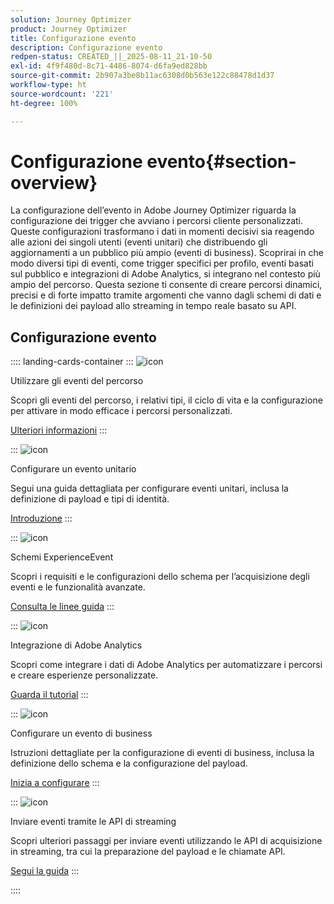 ```yaml
---
solution: Journey Optimizer
product: Journey Optimizer
title: Configurazione evento
description: Configurazione evento
redpen-status: CREATED_||_2025-08-11_21-10-50
exl-id: 4f9f480d-8c71-4486-8074-d6fa9ed828bb
source-git-commit: 2b907a3be8b11ac6308d0b563e122c88478d1d37
workflow-type: ht
source-wordcount: '221'
ht-degree: 100%

---
```


# Configurazione evento{#section-overview}

La configurazione dell’evento in Adobe Journey Optimizer riguarda la configurazione dei trigger che avviano i percorsi cliente personalizzati. Queste configurazioni trasformano i dati in momenti decisivi sia reagendo alle azioni dei singoli utenti (eventi unitari) che distribuendo gli aggiornamenti a un pubblico più ampio (eventi di business). Scoprirai in che modo diversi tipi di eventi, come trigger specifici per profilo, eventi basati sul pubblico e integrazioni di Adobe Analytics, si integrano nel contesto più ampio del percorso. Questa sezione ti consente di creare percorsi dinamici, precisi e di forte impatto tramite argomenti che vanno dagli schemi di dati e le definizioni dei payload allo streaming in tempo reale basato su API.

## Configurazione evento

:::: landing-cards-container
:::
![icon](https://cdn.experienceleague.adobe.com/icons/book.svg?lang=it)

Utilizzare gli eventi del percorso

Scopri gli eventi del percorso, i relativi tipi, il ciclo di vita e la configurazione per attivare in modo efficace i percorsi personalizzati.

[Ulteriori informazioni](../using/event/about-events.md)
:::

:::
![icon](https://cdn.experienceleague.adobe.com/icons/circle-play.svg?lang=it)

Configurare un evento unitario

Segui una guida dettagliata per configurare eventi unitari, inclusa la definizione di payload e tipi di identità.

[Introduzione](../using/event/about-creating.md)
:::

:::
![icon](https://cdn.experienceleague.adobe.com/icons/code-branch.svg?lang=it)

Schemi ExperienceEvent

Scopri i requisiti e le configurazioni dello schema per l’acquisizione degli eventi e le funzionalità avanzate.

[Consulta le linee guida](../using/event/experience-event-schema.md)
:::

:::
![icon](https://cdn.experienceleague.adobe.com/icons/chart-line.svg?lang=it)

Integrazione di Adobe Analytics

Scopri come integrare i dati di Adobe Analytics per automatizzare i percorsi e creare esperienze personalizzate.

[Guarda il tutorial](../using/event/about-analytics.md)
:::

:::
![icon](https://cdn.experienceleague.adobe.com/icons/list-check.svg?lang=it)

Configurare un evento di business

Istruzioni dettagliate per la configurazione di eventi di business, inclusa la definizione dello schema e la configurazione del payload.

[Inizia a configurare](../using/event/about-creating-business.md)
:::

:::
![icon](https://cdn.experienceleague.adobe.com/icons/gear.svg?lang=it)

Inviare eventi tramite le API di streaming

Scopri ulteriori passaggi per inviare eventi utilizzando le API di acquisizione in streaming, tra cui la preparazione del payload e le chiamate API.

[Segui la guida](../using/event/additional-steps-to-send-events-to-journey.md)
:::

::::
